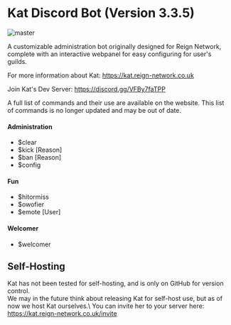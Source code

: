 # Kat Discord Bot (Version 3.3.5)


![master](https://github.com/ReignBit/discord-kat/workflows/test-units/badge.svg?branch=master)

A customizable administration bot originally designed for Reign Network, complete with an interactive webpanel for easy configuring for user's guilds.

For more information about Kat: https://kat.reign-network.co.uk

Join Kat's Dev Server: https://discord.gg/VFBy7faTPP

A full list of commands and their use are available on the website. This list of commands is no longer updated and may be out of date.

#### Administration
 - $clear
 - $kick <user> [Reason]
 - $ban <user> [Reason]
 - $config
#### Fun
 - $hitormiss
 - $owofier
 - $emote <action> [User]
#### Welcomer
 - $welcomer

## Self-Hosting
Kat has not been tested for self-hosting, and is only on GitHub for version control. \
We may in the future think about releasing Kat for self-host use, but as of now we host Kat ourselves.\ You can invite her to your server here: \
https://kat.reign-network.co.uk/invite
